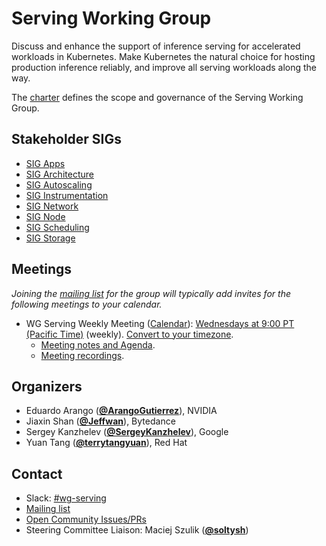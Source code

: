 <!---
This is an autogenerated file!

Please do not edit this file directly, but instead make changes to the
sigs.yaml file in the project root.

To understand how this file is generated, see https://git.k8s.io/community/generator/README.md
--->
# Serving Working Group

Discuss and enhance the support of inference serving for accelerated workloads in Kubernetes. Make Kubernetes the natural choice for hosting production inference reliably, and improve all serving workloads along the way.

The [charter](charter.md) defines the scope and governance of the Serving Working Group.

## Stakeholder SIGs
* [SIG Apps](/sig-apps)
* [SIG Architecture](/sig-architecture)
* [SIG Autoscaling](/sig-autoscaling)
* [SIG Instrumentation](/sig-instrumentation)
* [SIG Network](/sig-network)
* [SIG Node](/sig-node)
* [SIG Scheduling](/sig-scheduling)
* [SIG Storage](/sig-storage)

## Meetings
*Joining the [mailing list](https://groups.google.com/a/kubernetes.io/g/wg-serving) for the group will typically add invites for the following meetings to your calendar.*
* WG Serving Weekly Meeting ([Calendar](https://calendar.google.com/calendar/embed?src=e896b769743f3877edfab2d4c6a14132b2aa53287021e9bbf113cab676da54ba%40group.calendar.google.com)): [Wednesdays at 9:00 PT (Pacific Time)](https://zoom.us/j/93517402529?pwd=RnkwUUQ4L3J2QmNYYlNBcnZGbXcvQT09) (weekly). [Convert to your timezone](http://www.thetimezoneconverter.com/?t=9:00&tz=PT%20%28Pacific%20Time%29).
  * [Meeting notes and Agenda](https://docs.google.com/document/d/1aExJFtaLnO-TM6_2uILgI8NI0IjOm7FcwLABBKEMEo0/edit).
  * [Meeting recordings](https://www.youtube.com/playlist?list=TODO).

## Organizers

* Eduardo Arango (**[@ArangoGutierrez](https://github.com/ArangoGutierrez)**), NVIDIA
* Jiaxin Shan (**[@Jeffwan](https://github.com/Jeffwan)**), Bytedance
* Sergey Kanzhelev (**[@SergeyKanzhelev](https://github.com/SergeyKanzhelev)**), Google
* Yuan Tang (**[@terrytangyuan](https://github.com/terrytangyuan)**), Red Hat

## Contact
- Slack: [#wg-serving](https://kubernetes.slack.com/messages/wg-serving)
- [Mailing list](https://groups.google.com/a/kubernetes.io/g/wg-serving)
- [Open Community Issues/PRs](https://github.com/kubernetes/community/labels/wg%2Fserving)
- Steering Committee Liaison: Maciej Szulik (**[@soltysh](https://github.com/soltysh)**)
<!-- BEGIN CUSTOM CONTENT -->

<!-- END CUSTOM CONTENT -->
